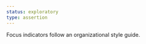 ```yaml
---
status: exploratory
type: assertion
---
```


Focus indicators follow an organizational style guide.
